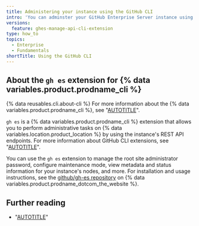 ```yaml
---
title: Administering your instance using the GitHub CLI
intro: 'You can adminster your GitHub Enterprise Server instance using the GitHub CLI extension for GHES Manage API.'
versions:
  feature: ghes-manage-api-cli-extension
type: how_to
topics:
  - Enterprise
  - Fundamentals
shortTitle: Using the GitHub CLI
---
```

## About the `gh es` extension for {% data variables.product.prodname_cli %}

{% data reusables.cli.about-cli %} For more information about the {% data variables.product.prodname_cli %}, see "[AUTOTITLE](/github-cli/github-cli/about-github-cli)".

`gh es` is a {% data variables.product.prodname_cli %} extension that allows you to perform administrative tasks on {% data variables.location.product_location %} by using the instance's REST API endpoints. For more information about GitHub CLI extensions, see "[AUTOTITLE](/github-cli/github-cli/using-github-cli-extensions)".

You can use the `gh es` extension to manage the root site administrator password, configure maintenance mode, view metadata and status information for your instance's nodes, and more. For installation and usage instructions, see the [github/gh-es repository](https://github.com/github/gh-es) on {% data variables.product.prodname_dotcom_the_website %}.

## Further reading

- "[AUTOTITLE](/rest/enterprise-admin/manage-ghes)"
